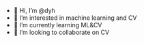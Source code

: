 - 👋 Hi, I’m @dyh
- 👀 I’m interested in machine learning and CV
- 🌱 I’m currently learning ML&CV
- 💞️ I’m looking to collaborate on CV


<!---
dyh52my/dyh52my is a ✨ special ✨ repository because its `README.md` (this file) appears on your GitHub profile.
You can click the Preview link to take a look at your changes.
--->
